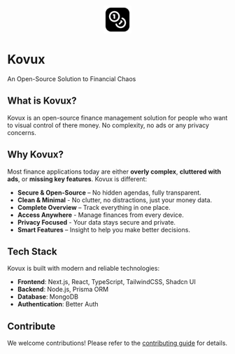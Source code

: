 <p align="center">
  <picture>
    <img src="public/icon.png" alt="Kovux Logo" width="64"/>
  </picture>
</p>

# Kovux

An Open-Source Solution to Financial Chaos

## What is Kovux?

Kovux is an open-source finance management solution for people who want to visual control of there money. No complexity, no ads or any privacy concerns.

## Why Kovux?

Most finance applications today are either **overly complex**, **cluttered with ads**, or **missing key features**.
Kovux is different:

- **Secure & Open-Source** – No hidden agendas, fully transparent.
- **Clean & Minimal** - No clutter, no distractions, just your money data.
- **Complete Overview** – Track everything in one place.
- **Access Anywhere** - Manage finances from every device.
- **Privacy Focused** - Your data stays secure and private.
- **Smart Features** – Insight to help you make better decisions.

## Tech Stack

Kovux is built with modern and reliable technologies:

- **Frontend**: Next.js, React, TypeScript, TailwindCSS, Shadcn UI
- **Backend**: Node.js, Prisma ORM
- **Database**: MongoDB
- **Authentication**: Better Auth

## Contribute

We welcome contributions! Please refer to the [contributing guide](/CONTRIBUTING.md) for details.
